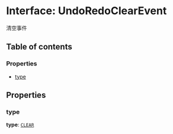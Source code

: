 # Interface: UndoRedoClearEvent

清空事件

## Table of contents

### Properties

* [type](/auto-docs/history/interfaces/UndoRedoClearEvent.md#type)

## Properties

### type

**type**: [`CLEAR`](/auto-docs/history/enums/UndoRedoChangeType.md#clear)
